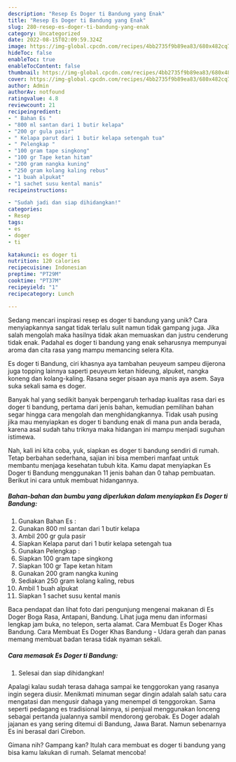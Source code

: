 ```yaml
---
description: "Resep Es Doger ti Bandung yang Enak"
title: "Resep Es Doger ti Bandung yang Enak"
slug: 280-resep-es-doger-ti-bandung-yang-enak
category: Uncategorized
date: 2022-08-15T02:09:59.324Z
image: https://img-global.cpcdn.com/recipes/4bb2735f9b89ea83/680x482cq70/es-doger-ti-bandung-foto-resep-utama.jpg
hideToc: false
enableToc: true
enableTocContent: false
thumbnail: https://img-global.cpcdn.com/recipes/4bb2735f9b89ea83/680x482cq70/es-doger-ti-bandung-foto-resep-utama.jpg
cover: https://img-global.cpcdn.com/recipes/4bb2735f9b89ea83/680x482cq70/es-doger-ti-bandung-foto-resep-utama.jpg
author: Admin
authorAv: notfound
ratingvalue: 4.8
reviewcount: 21
recipeingredient:
- " Bahan Es "
- "800 ml santan dari 1 butir kelapa"
- "200 gr gula pasir"
- " Kelapa parut dari 1 butir kelapa setengah tua"
- " Pelengkap "
- "100 gram tape singkong"
- "100 gr Tape ketan hitam"
- "200 gram nangka kuning"
- "250 gram kolang kaling rebus"
- "1 buah alpukat"
- "1 sachet susu kental manis"
recipeinstructions:

- "Sudah jadi dan siap dihidangkan!"
categories:
- Resep
tags:
- es
- doger
- ti

katakunci: es doger ti 
nutrition: 120 calories
recipecuisine: Indonesian
preptime: "PT29M"
cooktime: "PT37M"
recipeyield: "1"
recipecategory: Lunch

---
```





Sedang mencari inspirasi resep es doger ti bandung yang unik? Cara menyiapkannya sangat tidak terlalu sulit namun tidak gampang juga. Jika salah mengolah maka hasilnya tidak akan memuaskan dan justru cenderung tidak enak. Padahal es doger ti bandung yang enak seharusnya mempunyai aroma dan cita rasa yang mampu memancing selera Kita.





Es doger ti Bandung, ciri khasnya aya tambahan peuyeum sampeu dijerona juga topping lainnya saperti peuyeum ketan hideung, alpuket, nangka koneng dan kolang-kaling. Rasana seger pisaan aya manis aya asem. Saya suka sekali sama es doger.

Banyak hal yang sedikit banyak berpengaruh terhadap kualitas rasa dari es doger ti bandung, pertama dari jenis bahan, kemudian pemilihan bahan segar hingga cara mengolah dan menghidangkannya. Tidak usah pusing jika mau menyiapkan es doger ti bandung enak di mana pun anda berada, karena asal sudah tahu triknya maka hidangan ini mampu menjadi suguhan istimewa.






Nah, kali ini kita coba, yuk, siapkan es doger ti bandung sendiri di rumah. Tetap berbahan sederhana, sajian ini bisa memberi manfaat untuk membantu menjaga kesehatan tubuh kita. Kamu dapat menyiapkan Es Doger ti Bandung menggunakan 11 jenis bahan dan 0 tahap pembuatan. Berikut ini cara untuk membuat hidangannya.

<!--inarticleads1-->

##### Bahan-bahan dan bumbu yang diperlukan dalam menyiapkan Es Doger ti Bandung:

1. Gunakan  Bahan Es :
1. Gunakan 800 ml santan dari 1 butir kelapa
1. Ambil 200 gr gula pasir
1. Siapkan  Kelapa parut dari 1 butir kelapa setengah tua
1. Gunakan  Pelengkap :
1. Siapkan 100 gram tape singkong
1. Siapkan 100 gr Tape ketan hitam
1. Gunakan 200 gram nangka kuning
1. Sediakan 250 gram kolang kaling, rebus
1. Ambil 1 buah alpukat
1. Siapkan 1 sachet susu kental manis


Baca pendapat dan lihat foto dari pengunjung mengenai makanan di Es Doger Boga Rasa, Antapani, Bandung. Lihat juga menu dan informasi lengkap jam buka, no telepon, serta alamat. Cara Membuat Es Doger Khas Bandung. Cara Membuat Es Doger Khas Bandung - Udara gerah dan panas memang membuat badan terasa tidak nyaman sekali. 

<!--inarticleads2-->

##### Cara memasak Es Doger ti Bandung:


1. Selesai dan siap dihidangkan!

Apalagi kalau sudah terasa dahaga sampai ke tenggorokan yang rasanya ingin segera diusir. Menikmati minuman segar dingin adalah salah satu cara mengatasi dan mengusir dahaga yang menempel di tenggorokan. Sama seperti pedagang es tradisional lainnya, si penjual menggunakan lonceng sebagai pertanda jualannya sambil mendorong gerobak. Es Doger adalah jajanan es yang sering ditemui di Bandung, Jawa Barat. Namun sebenarnya Es ini berasal dari Cirebon. 

Gimana nih? Gampang kan? Itulah cara membuat es doger ti bandung yang bisa kamu lakukan di rumah. Selamat mencoba!

